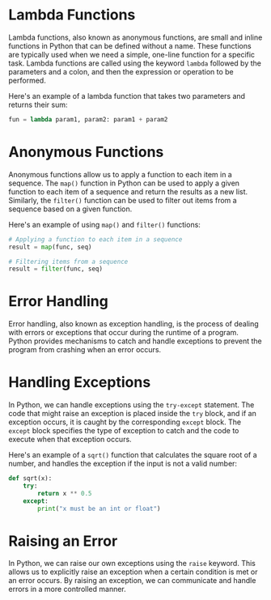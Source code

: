 # Lambda Functions

Lambda functions, also known as anonymous functions, are small and inline functions in Python that can be defined without a name. These functions are typically used when we need a simple, one-line function for a specific task. Lambda functions are called using the keyword `lambda` followed by the parameters and a colon, and then the expression or operation to be performed.

Here's an example of a lambda function that takes two parameters and returns their sum:

```python
fun = lambda param1, param2: param1 + param2
```

# Anonymous Functions

Anonymous functions allow us to apply a function to each item in a sequence. The `map()` function in Python can be used to apply a given function to each item of a sequence and return the results as a new list. Similarly, the `filter()` function can be used to filter out items from a sequence based on a given function.

Here's an example of using `map()` and `filter()` functions:

```python
# Applying a function to each item in a sequence
result = map(func, seq)

# Filtering items from a sequence
result = filter(func, seq)
```

# Error Handling

Error handling, also known as exception handling, is the process of dealing with errors or exceptions that occur during the runtime of a program. Python provides mechanisms to catch and handle exceptions to prevent the program from crashing when an error occurs.

# Handling Exceptions

In Python, we can handle exceptions using the `try-except` statement. The code that might raise an exception is placed inside the `try` block, and if an exception occurs, it is caught by the corresponding `except` block. The `except` block specifies the type of exception to catch and the code to execute when that exception occurs.

Here's an example of a `sqrt()` function that calculates the square root of a number, and handles the exception if the input is not a valid number:

```python
def sqrt(x):
    try:
        return x ** 0.5
    except:
        print("x must be an int or float")
```

# Raising an Error

In Python, we can raise our own exceptions using the `raise` keyword. This allows us to explicitly raise an exception when a certain condition is met or an error occurs. By raising an exception, we can communicate and handle errors in a more controlled manner.


